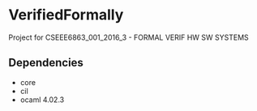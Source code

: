 # VerifiedFormally
Project for CSEEE6863_001_2016_3 - FORMAL VERIF HW SW SYSTEMS

## Dependencies

- core
- cil
- ocaml 4.02.3
